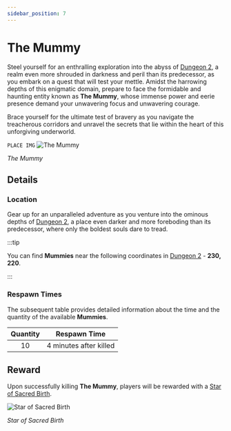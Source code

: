 ```yaml
---
sidebar_position: 7
---
```


# The Mummy

Steel yourself for an enthralling exploration into the abyss of [Dungeon 2](/maps/dungeon-2), a realm even more shrouded in darkness and peril than its predecessor, as you embark on a quest that will test your mettle. Amidst the harrowing depths of this enigmatic domain, prepare to face the formidable and haunting entity known as **The Mummy**, whose immense power and eerie presence demand your unwavering focus and unwavering courage.

Brace yourself for the ultimate test of bravery as you navigate the treacherous corridors and unravel the secrets that lie within the heart of this unforgiving underworld.

`PLACE IMG`
![The Mummy](/img/monsters/special/others/hydra.jpg)

_The Mummy_

## Details

### Location

Gear up for an unparalleled adventure as you venture into the ominous depths of [Dungeon 2](/maps/dungeon-2), a place even darker and more foreboding than its predecessor, where only the boldest souls dare to tread.

:::tip

You can find **Mummies** near the following coordinates in [Dungeon 2](/maps/dungeon-2) - **230, 220**.

:::

### Respawn Times

The subsequent table provides detailed information about the time and the quantity of the available **Mummies**.

| Quantity |      Respawn Time      |
| :------: | :--------------------: |
|    10     | 4 minutes after killed |

## Reward

Upon successfully killing **The Mummy**, players will be rewarded with a [Star of Sacred Birth](/items/item-bags/star).

![Star of Sacred Birth](/img/items/item-bags/star.png)

_Star of Sacred Birth_
